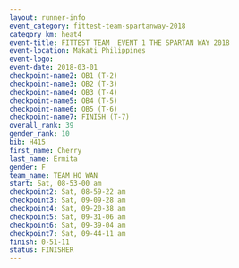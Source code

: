 ```yaml
---
layout: runner-info 
event_category: fittest-team-spartanway-2018 
category_km: heat4 
event-title: FITTEST TEAM  EVENT 1 THE SPARTAN WAY 2018 
event-location: Makati Philippines 
event-logo: 
event-date: 2018-03-01 
checkpoint-name2: OB1 (T-2) 
checkpoint-name3: OB2 (T-3) 
checkpoint-name4: OB3 (T-4) 
checkpoint-name5: OB4 (T-5) 
checkpoint-name6: OB5 (T-6) 
checkpoint-name7: FINISH (T-7) 
overall_rank: 39
gender_rank: 10
bib: H415
first_name: Cherry
last_name: Ermita
gender: F
team_name: TEAM HO WAN
start: Sat, 08-53-00 am
checkpoint2: Sat, 08-59-22 am
checkpoint3: Sat, 09-09-28 am
checkpoint4: Sat, 09-20-38 am
checkpoint5: Sat, 09-31-06 am
checkpoint6: Sat, 09-39-04 am
checkpoint7: Sat, 09-44-11 am
finish: 0-51-11
status: FINISHER
---
```

